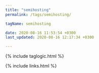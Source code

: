 ```yaml
---
title: "semihosting"
permalink: /tags/semihosting/

tagName: semihosting

date: 2020-08-16 11:53:54 +0300
last_updated: 2020-08-16 12:17:34 +0300

---
```


{% include taglogic.html %}

{% include links.html %}
